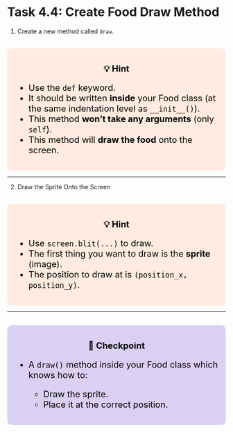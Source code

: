 # Task 4.4: Create Food Draw Method
1.  Create a new method called `draw`.

<br>
<div style="font-size: 20px; background-color: #ffebdf; color: black; padding: 15px; border-radius:10px;">
    <p style="text-align: center;"><b>💡 Hint</b></p>
    <ul>  
        <li>Use the <code>def</code> keyword.</li>
        <li>It should be written <strong>inside</strong> your Food class (at the same indentation level as <code>__init__()</code>).</li>
        <li>This method <strong>won’t take any arguments</strong> (only <code>self</code>).</li>
        <li>This method will <strong>draw the food</strong> onto the screen.</li>
    </ul>
</div>  

---
2. Draw the Sprite Onto the Screen
<br>
<div style="font-size: 20px; background-color: #ffebdf; color: black; padding: 15px; border-radius:10px;">
    <p style="text-align: center;"><b>💡 Hint</b></p>
    <ul>  
        <li>Use <code>screen.blit(...)</code> to draw.</li>
        <li>The first thing you want to draw is the <strong>sprite</strong> (image).</li>
        <li>The position to draw at is <code>(position_x, position_y)</code>.</li>
    </ul>
</div>

---

<br>
<div style="font-size: 20px; background-color: #d9d0f3; color: black; padding: 15px; border-radius:10px;">
    <p style="text-align: center;"><b>🚩 Checkpoint</b></p>
    <ul>  
        <li>A <code>draw()</code> method inside your Food class which knows how to:</li>
        <ul>
            <li>Draw the sprite.</li>
            <li>Place it at the correct position.</li>
        </ul>
    </ul>
</div>